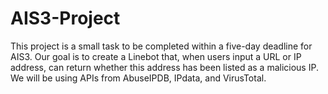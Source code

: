 # AIS3-Project

This project is a small task to be completed within a five-day deadline for AIS3. 
Our goal is to create a Linebot that, when users input a URL or IP address, can return whether this address has been listed as a malicious IP. 
We will be using APIs from AbuseIPDB, IPdata, and VirusTotal.
